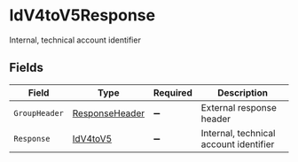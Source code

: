 # IdV4toV5Response

Internal, technical account identifier


## Fields

| Field                                                   | Type                                                    | Required                                                | Description                                             |
| ------------------------------------------------------- | ------------------------------------------------------- | ------------------------------------------------------- | ------------------------------------------------------- |
| `GroupHeader`                                           | [ResponseHeader](../../Models/Shared/ResponseHeader.md) | :heavy_minus_sign:                                      | External response header                                |
| `Response`                                              | [IdV4toV5](../../Models/Shared/IdV4toV5.md)             | :heavy_minus_sign:                                      | Internal, technical account identifier                  |